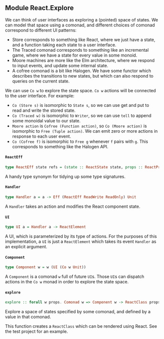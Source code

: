 ## Module React.Explore

We can think of user interfaces as exploring a (pointed) space of states.
We can model that space using a comonad, and different choices of comonad
correspond to different UI patterns:

- Store corresponds to something like React, where we just have a state,
  and a function taking each state to a user interface.
- The Traced comonad corresponds to something like an incremental game,
  where we have a state for every value in some monoid.
- Moore machines are more like the Elm architecture, where we respond to
  input events, and update some internal state.
- A cofree comonad is a bit like Halogen. We have some functor which
  describes the transitions to new states, but which can also respond
  to queries on the current state.

We can use `Co w` to explore the state space. `Co w` actions will be
connected to the user interface. For example:

- `Co (Store s)` is isomorphic to `State s`, so we can use get and put to
  read and write the stored state.
- `Co (Traced w)` is isomorphic to `Writer`, so we can use `tell` to append some monoidal
  value to our state.
- `Moore action` is `Cofree (Function action)`, so `Co (Moore action)` is isomorphic to
  `Free (Tuple action)`. We can emit zero or more actions in response to
  each user event.
- `Co (Cofree f)` is isomorphic to `Free g` whenever `f` pairs with `g`. This
  corresponds to something like the Halogen API.

#### `ReactEff`

``` purescript
type ReactEff state refs = (state :: ReactState state, props :: ReactProps, refs :: ReactRefs refs)
```

A handy type synonym for tidying up some type signatures.

#### `Handler`

``` purescript
type Handler a = a -> Eff (ReactEff ReadWrite ReadOnly) Unit
```

A `Handler` takes an action and modifies the React component state.

#### `UI`

``` purescript
type UI a = Handler a -> ReactElement
```

A UI, which is parameterized by its type of actions. For the purposes of
this implementation, a `UI` is just a `ReactElement` which takes its event
`Handler` as an explicit argument.

#### `Component`

``` purescript
type Component w = w (UI (Co w Unit))
```

A `Component` is a comonad `w` full of future `UI`s. Those `UI`s can dispatch
actions in the `Co w` monad in order to explore the state space.

#### `explore`

``` purescript
explore :: forall w props. Comonad w => Component w -> ReactClass props
```

Explore a space of states specified by some comonad, and defined by a
value in that comonad.

This function creates a `ReactClass` which can be rendered using React.
See the test project for an example.


